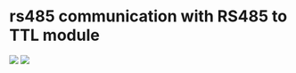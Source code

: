 # rs485 communication with RS485 to TTL module

<img src="https://github.com/ozgedurgut/rs485_communication_rxtx/blob/main/rs485_communication_rxtx/1.jpg"   >
<img src="https://github.com/ozgedurgut/rs485_communication_rxtx/blob/main/rs485_communication_rxtx/2.jpg"   >
